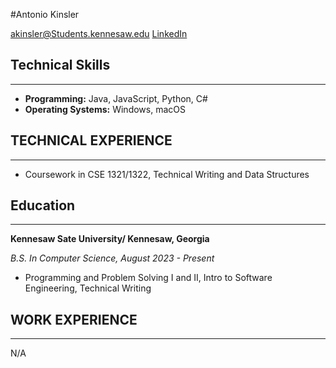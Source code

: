 #Antonio Kinsler

akinsler@Students.kennesaw.edu
[LinkedIn](www.linkedin.com/in/antonio-kinsler-a88427237)

## Technical Skills

---

- **Programming:** Java, JavaScript, Python, C#
- **Operating Systems:** Windows, macOS

## TECHNICAL EXPERIENCE

---

- Coursework in CSE 1321/1322, Technical Writing and Data Structures

## Education

---

**Kennesaw Sate University/ Kennesaw, Georgia**

_B.S. In Computer Science, August 2023 - Present_

- Programming and Problem Solving I and II, Intro to Software Engineering, Technical Writing

## WORK EXPERIENCE

---

N/A